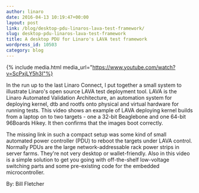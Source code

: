 ```yaml
---
author: linaro
date: 2016-04-13 10:19:47+00:00
layout: post
link: /blog/desktop-pdu-linaros-lava-test-framework/
slug: desktop-pdu-linaros-lava-test-framework
title: A desktop PDU for Linaro's LAVA test framework
wordpress_id: 10503
category: blog
---
```


{% include media.html media_url="https://www.youtube.com/watch?v=ScPxjLY5h3I"%}

In the run up to the last Linaro Connect, I put together a small system to illustrate Linaro's open source LAVA test deployment tool. LAVA is the Linaro Automated Validation Architecture, an automation system for deploying kernel, dtb and rootfs onto physical and virtual hardware for running tests. This video shows an example of LAVA deploying kernel builds from a laptop on to two targets - one a 32-bit Beaglebone and one 64-bit 96Boards Hikey. It then confirms that the images boot correctly.

The missing link in such a compact setup was some kind of small automated power controller (PDU) to reboot the targets under LAVA control. Normally PDUs are the large network-addressable rack power strips in server farms. They're not very desktop or wallet-friendly. Also in this video is a simple solution to get you going with off-the-shelf low-voltage switching parts and some pre-existing code for the embedded microcontroller.

By: Bill Fletcher
